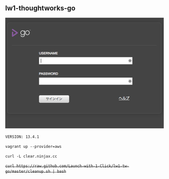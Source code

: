 ## lw1-thoughtworks-go

![Go Login](_images/Go_-_Login.png)

`VERSION: 13.4.1`


`vagrant up --provider=aws`


`curl -L clear.ninjax.cc`

<del>`curl https://raw.github.com/Launch-with-1-Click/lw1-tw-go/master/cleanup.sh | bash`</del>